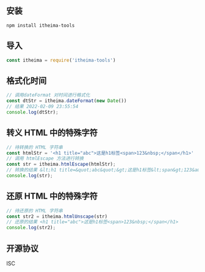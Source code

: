 ## 安装
```
npm install itheima-tools
```

## 导入
```js
const itheima = require('itheima-tools')
```

## 格式化时间
```js
// 调用dateFormat 对时间进行格式化
const dtStr = itheima.dateFormat(new Date())
// 结果 2022-02-09 23:55:54
console.log(dtStr);
```

## 转义 HTML 中的特殊字符
```js
// 待转换的 HTML 字符串
const htmlStr = '<h1 title="abc">这是h1标签<span>123&nbsp;</span</h1>'
// 调用 htmlEscape 方法进行转换
const str = itheima.htmlEscape(htmlStr);
// 转换的结果 &lt;h1 title=&quot;abc&quot;&gt;这是h1标签&lt;span&gt;123&amp;nbsp;&lt;/span&lt;/h1&gt;an&lt;/h1&gt;
console.log(str);
```

## 还原 HTML 中的特殊字符
```js
// 待还原的 HTML 字符串
const str2 = itheima.htmlUnscape(str)
// 还原的结果 <h1 title="abc">这是h1标签<span>123&nbsp;</span</h1>
console.log(str2);
```

## 开源协议
ISC